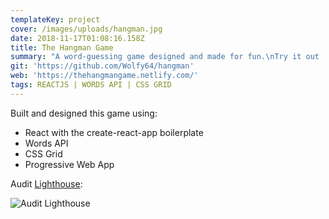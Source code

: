 ```yaml
---
templateKey: project
cover: /images/uploads/hangman.jpg
date: 2018-11-17T01:08:16.158Z
title: The Hangman Game
summary: "A word-guessing game designed and made for fun.\nTry it out ! \U0001F579"
git: 'https://github.com/Wolfy64/hangman'
web: 'https://thehangmangame.netlify.com/'
tags: REACTJS | WORDS API | CSS GRID
---
```

Built and designed this game using:

* React with the create-react-app boilerplate
* Words API
* CSS Grid
* Progressive Web App

Audit [Lighthouse](https://developers.google.com/web/tools/lighthouse/#devtools):

![Audit Lighthouse](/images/uploads/audit-hangman.png)
